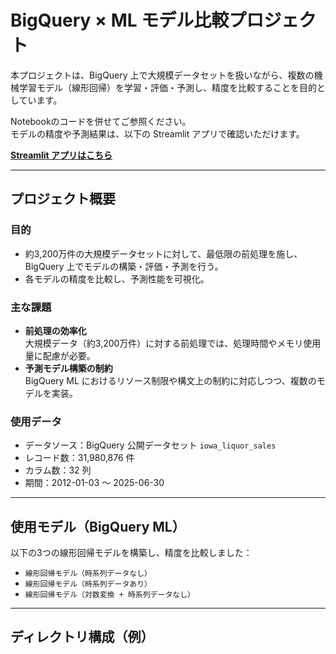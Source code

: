 # BigQuery × ML モデル比較プロジェクト

本プロジェクトは、BigQuery 上で大規模データセットを扱いながら、複数の機械学習モデル（線形回帰）を学習・評価・予測し、精度を比較することを目的としています。

Notebookのコードを併せてご参照ください。  
モデルの精度や予測結果は、以下の Streamlit アプリで確認いただけます。

**[Streamlit アプリはこちら](https://your-streamlit-app-url.com)**

---

## プロジェクト概要

### 目的

- 約3,200万件の大規模データセットに対して、最低限の前処理を施し、BigQuery 上でモデルの構築・評価・予測を行う。
- 各モデルの精度を比較し、予測性能を可視化。

### 主な課題

- **前処理の効率化**  
  大規模データ（約3,200万件）に対する前処理では、処理時間やメモリ使用量に配慮が必要。
- **予測モデル構築の制約**  
  BigQuery ML におけるリソース制限や構文上の制約に対応しつつ、複数のモデルを実装。

### 使用データ

- データソース：BigQuery 公開データセット `iowa_liquor_sales`
- レコード数：31,980,876 件
- カラム数：32 列
- 期間：2012-01-03 〜 2025-06-30

---

## 使用モデル（BigQuery ML）

以下の3つの線形回帰モデルを構築し、精度を比較しました：

- `線形回帰モデル（時系列データなし）`
- `線形回帰モデル（時系列データあり）`
- `線形回帰モデル（対数変換 + 時系列データなし）`

---

## ディレクトリ構成（例）

